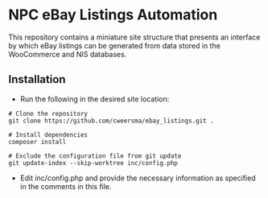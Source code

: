 # NPC eBay Listings Automation

This repository contains a miniature site structure that presents an interface by
which eBay listings can be generated from data stored in the WooCommerce and NIS databases.

## Installation

* Run the following in the desired site location:

```console
# Clone the repository
git clone https://github.com/cweersma/ebay_listings.git .

# Install dependencies
composer install

# Exclude the configuration file from git update
git update-index --skip-worktree inc/config.php
```

* Edit inc/config.php and provide the necessary information as specified in the comments in this file.
